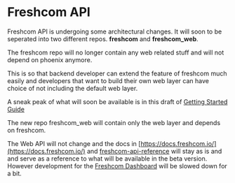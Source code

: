 # Freshcom API

Freshcom API is undergoing some architectural changes. It will soon to be seperated into two different
repos. **freshcom** and **freshcom_web**.

The freshcom repo will no longer contain any web related stuff and will not depend on phoenix anymore.

This is so that backend developer can extend the feature of freshcom much easily and
developers that want to build their own web layer can have choice of not including
the default web layer.

A sneak peak of what will soon be available is in this draft of [Getting Started Guide](https://github.com/freshcom/freshcom-api/wiki/Getting-Started-(Draft))

The new repo freshcom_web will contain only the web layer and depends on freshcom.

The Web API will not change and the docs in [https://docs.freshcom.io/](https://docs.freshcom.io/) and [freshcom-api-reference](https://github.com/freshcom/freshcom-api-reference)
will stay as is and and serve as a reference to what will be available in the beta version. However development for the [Freshcom Dashboard](https://github.com/freshcom/freshcom-dashboard)
will be slowed down for a bit.
